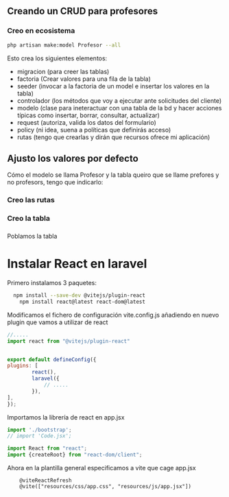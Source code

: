 ## Creando un CRUD para profesores

### Creo en ecosistema

```bash
php artisan make:model Profesor --all
```

Esto crea los siguientes elementos:
* migracion (para creer las tablas)
* factoria (Crear valores para una fila de la tabla)
* seeder (invocar a la factoria de un model e insertar los valores en la tabla)
* controlador (los métodos que voy a ejecutar ante solicitudes del cliente) 
* modelo (clase para ineteractuar con una tabla de la bd y hacer acciones típicas como insertar, borrar, consultar, actualizar)
* request (autoriza, valida los datos del formulario)
* policy (ni idea, suena a políticas que definirás acceso)
* rutas (tengo que crearlas y dirán que recursos ofrece mi aplicación)

## Ajusto los valores por defecto

Cómo el modelo se llama Profesor y la tabla queiro que se llame prefores y no profesors, tengo que indicarlo:


### Creo las rutas




### Creo la tabla

###
Poblamos la tabla


# Instalar React en laravel

Primero instalamos 3 paquetes:
```bash
  npm install --save-dev @vitejs/plugin-react
    npm install react@latest react-dom@latest
```
Modificamos el fichero de configuración vite.config.js añadiendo en nuevo plugin que vamos a utilizar de react
````js
//.....
import react from "@vitejs/plugin-react"


export default defineConfig({
plugins: [
        react(),
        laravel({
            // .....
        }),
],
});
````

Importamos la librería de react en app.jsx

````js
import './bootstrap';
// import 'Code.jsx';

import React from "react";
import {createRoot} from "react-dom/client";

````

Ahora en la plantilla general especificamos a vite que cage app.jsx

````blade
    @viteReactRefresh
    @vite(["resources/css/app.css", "resources/js/app.jsx"])
````


